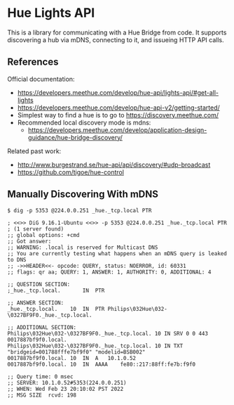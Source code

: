 # Hue Lights API

This is a library for communicating with a Hue Bridge from code. It supports discovering a hub via mDNS, connecting to it, and issueing HTTP API calls.

## References

Official documentation:
- https://developers.meethue.com/develop/hue-api/lights-api/#get-all-lights
- https://developers.meethue.com/develop/hue-api-v2/getting-started/
- Simplest way to find a hue is to go to https://discovery.meethue.com/
- Recommended local discovery mode is mdns:
    - https://developers.meethue.com/develop/application-design-guidance/hue-bridge-discovery/

Related past work:
- http://www.burgestrand.se/hue-api/api/discovery/#udp-broadcast
- https://github.com/tigoe/hue-control


## Manually Discovering With mDNS

```
$ dig -p 5353 @224.0.0.251 _hue._tcp.local PTR

; <<>> DiG 9.16.1-Ubuntu <<>> -p 5353 @224.0.0.251 _hue._tcp.local PTR
; (1 server found)
;; global options: +cmd
;; Got answer:
;; WARNING: .local is reserved for Multicast DNS
;; You are currently testing what happens when an mDNS query is leaked to DNS
;; ->>HEADER<<- opcode: QUERY, status: NOERROR, id: 60331
;; flags: qr aa; QUERY: 1, ANSWER: 1, AUTHORITY: 0, ADDITIONAL: 4

;; QUESTION SECTION:
;_hue._tcp.local.		IN	PTR

;; ANSWER SECTION:
_hue._tcp.local.	10	IN	PTR	Philips\032Hue\032-\0327BF9F0._hue._tcp.local.

;; ADDITIONAL SECTION:
Philips\032Hue\032-\0327BF9F0._hue._tcp.local. 10 IN SRV 0 0 443 0017887bf9f0.local.
Philips\032Hue\032-\0327BF9F0._hue._tcp.local. 10 IN TXT "bridgeid=001788fffe7bf9f0" "modelid=BSB002"
0017887bf9f0.local.	10	IN	A	10.1.0.52
0017887bf9f0.local.	10	IN	AAAA	fe80::217:88ff:fe7b:f9f0

;; Query time: 0 msec
;; SERVER: 10.1.0.52#5353(224.0.0.251)
;; WHEN: Wed Feb 23 20:10:02 PST 2022
;; MSG SIZE  rcvd: 198
```
